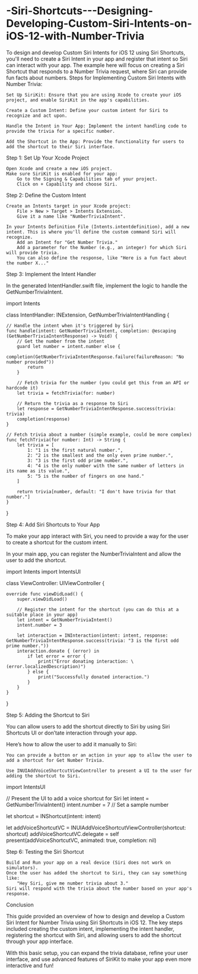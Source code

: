 # -Siri-Shortcuts---Designing-Developing-Custom-Siri-Intents-on-iOS-12-with-Number-Trivia
To design and develop Custom Siri Intents for iOS 12 using Siri Shortcuts, you'll need to create a Siri Intent in your app and register that intent so Siri can interact with your app. The example here will focus on creating a Siri Shortcut that responds to a Number Trivia request, where Siri can provide fun facts about numbers.
Steps for Implementing Custom Siri Intents with Number Trivia:

    Set Up SiriKit: Ensure that you are using Xcode to create your iOS project, and enable SiriKit in the app's capabilities.

    Create a Custom Intent: Define your custom intent for Siri to recognize and act upon.

    Handle the Intent in Your App: Implement the intent handling code to provide the trivia for a specific number.

    Add the Shortcut in the App: Provide the functionality for users to add the shortcut to their Siri interface.

Step 1: Set Up Your Xcode Project

    Open Xcode and create a new iOS project.
    Make sure SiriKit is enabled for your app:
        Go to the Signing & Capabilities tab of your project.
        Click on + Capability and choose Siri.

Step 2: Define the Custom Intent

    Create an Intents target in your Xcode project:
        File > New > Target > Intents Extension.
        Give it a name like "NumberTriviaIntent".

    In your Intents Definition File (Intents.intentdefinition), add a new intent. This is where you'll define the custom command Siri will recognize.
        Add an Intent for "Get Number Trivia."
        Add a parameter for the Number (e.g., an integer) for which Siri will provide trivia.
        You can also define the response, like "Here is a fun fact about the number X..."

Step 3: Implement the Intent Handler

In the generated IntentHandler.swift file, implement the logic to handle the GetNumberTriviaIntent.

import Intents

class IntentHandler: INExtension, GetNumberTriviaIntentHandling {

    // Handle the intent when it's triggered by Siri
    func handle(intent: GetNumberTriviaIntent, completion: @escaping (GetNumberTriviaIntentResponse) -> Void) {
        // Get the number from the intent
        guard let number = intent.number else {
            completion(GetNumberTriviaIntentResponse.failure(failureReason: "No number provided"))
            return
        }
        
        // Fetch trivia for the number (you could get this from an API or hardcode it)
        let trivia = fetchTrivia(for: number)
        
        // Return the trivia as a response to Siri
        let response = GetNumberTriviaIntentResponse.success(trivia: trivia)
        completion(response)
    }

    // Fetch trivia about a number (simple example, could be more complex)
    func fetchTrivia(for number: Int) -> String {
        let trivia = [
            1: "1 is the first natural number.",
            2: "2 is the smallest and the only even prime number.",
            3: "3 is the first odd prime number.",
            4: "4 is the only number with the same number of letters in its name as its value.",
            5: "5 is the number of fingers on one hand."
        ]
        
        return trivia[number, default: "I don't have trivia for that number."]
    }
}

Step 4: Add Siri Shortcuts to Your App

To make your app interact with Siri, you need to provide a way for the user to create a shortcut for the custom intent.

In your main app, you can register the NumberTriviaIntent and allow the user to add the shortcut.

import Intents
import IntentsUI

class ViewController: UIViewController {
    
    override func viewDidLoad() {
        super.viewDidLoad()
        
        // Register the intent for the shortcut (you can do this at a suitable place in your app)
        let intent = GetNumberTriviaIntent()
        intent.number = 3
        
        let interaction = INInteraction(intent: intent, response: GetNumberTriviaIntentResponse.success(trivia: "3 is the first odd prime number."))
        interaction.donate { (error) in
            if let error = error {
                print("Error donating interaction: \(error.localizedDescription)")
            } else {
                print("Successfully donated interaction.")
            }
        }
    }
}

Step 5: Adding the Shortcut to Siri

You can allow users to add the shortcut directly to Siri by using Siri Shortcuts UI or don’tate interaction through your app.

Here’s how to allow the user to add it manually to Siri:

    You can provide a button or an action in your app to allow the user to add a shortcut for Get Number Trivia.

    Use INUIAddVoiceShortcutViewController to present a UI to the user for adding the shortcut to Siri.

import IntentsUI

// Present the UI to add a voice shortcut for Siri
let intent = GetNumberTriviaIntent()
intent.number = 7  // Set a sample number

let shortcut = INShortcut(intent: intent)

let addVoiceShortcutVC = INUIAddVoiceShortcutViewController(shortcut: shortcut)
addVoiceShortcutVC.delegate = self
present(addVoiceShortcutVC, animated: true, completion: nil)

Step 6: Testing the Siri Shortcut

    Build and Run your app on a real device (Siri does not work on simulators).
    Once the user has added the shortcut to Siri, they can say something like:
        "Hey Siri, give me number trivia about 3."
    Siri will respond with the trivia about the number based on your app's response.

Conclusion

This guide provided an overview of how to design and develop a Custom Siri Intent for Number Trivia using Siri Shortcuts in iOS 12. The key steps included creating the custom intent, implementing the intent handler, registering the shortcut with Siri, and allowing users to add the shortcut through your app interface.

With this basic setup, you can expand the trivia database, refine your user interface, and use advanced features of SiriKit to make your app even more interactive and fun!
